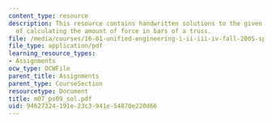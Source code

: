 ```yaml
---
content_type: resource
description: This resource contains handwritten solutions to the given problem set
  of calculating the amount of force in bars of a truss.
file: /media/courses/16-01-unified-engineering-i-ii-iii-iv-fall-2005-spring-2006/94627324191e23c3941e54870e220d66_m07_ps09_sol.pdf
file_type: application/pdf
learning_resource_types:
- Assignments
ocw_type: OCWFile
parent_title: Assignments
parent_type: CourseSection
resourcetype: Document
title: m07_ps09_sol.pdf
uid: 94627324-191e-23c3-941e-54870e220d66
---
```

